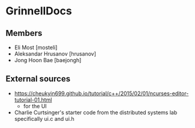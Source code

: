 # GrinnellDocs

## Members

- Eli Most [mosteli]
- Aleksandar Hrusanov [hrusanov]
- Jong Hoon Bae [baejongh]

## External sources

- https://cheukyin699.github.io/tutorial/c++/2015/02/01/ncurses-editor-tutorial-01.html
  - for the UI
- Charlie Curtsinger's starter code from the distributed systems lab specifically ui.c and ui.h
